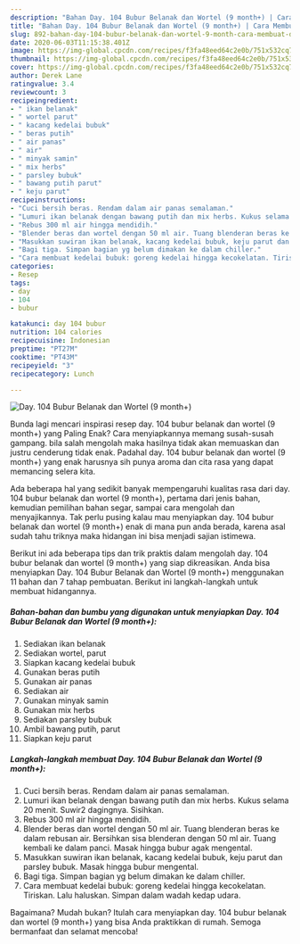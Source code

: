 ```yaml
---
description: "Bahan Day. 104 Bubur Belanak dan Wortel (9 month+) | Cara Membuat Day. 104 Bubur Belanak dan Wortel (9 month+) Yang Lezat Sekali"
title: "Bahan Day. 104 Bubur Belanak dan Wortel (9 month+) | Cara Membuat Day. 104 Bubur Belanak dan Wortel (9 month+) Yang Lezat Sekali"
slug: 892-bahan-day-104-bubur-belanak-dan-wortel-9-month-cara-membuat-day-104-bubur-belanak-dan-wortel-9-month-yang-lezat-sekali
date: 2020-06-03T11:15:38.401Z
image: https://img-global.cpcdn.com/recipes/f3fa48eed64c2e0b/751x532cq70/day-104-bubur-belanak-dan-wortel-9-month-foto-resep-utama.jpg
thumbnail: https://img-global.cpcdn.com/recipes/f3fa48eed64c2e0b/751x532cq70/day-104-bubur-belanak-dan-wortel-9-month-foto-resep-utama.jpg
cover: https://img-global.cpcdn.com/recipes/f3fa48eed64c2e0b/751x532cq70/day-104-bubur-belanak-dan-wortel-9-month-foto-resep-utama.jpg
author: Derek Lane
ratingvalue: 3.4
reviewcount: 3
recipeingredient:
- " ikan belanak"
- " wortel parut"
- " kacang kedelai bubuk"
- " beras putih"
- " air panas"
- " air"
- " minyak samin"
- " mix herbs"
- " parsley bubuk"
- " bawang putih parut"
- " keju parut"
recipeinstructions:
- "Cuci bersih beras. Rendam dalam air panas semalaman."
- "Lumuri ikan belanak dengan bawang putih dan mix herbs. Kukus selama 20 menit. Suwir2 dagingnya. Sisihkan."
- "Rebus 300 ml air hingga mendidih."
- "Blender beras dan wortel dengan 50 ml air. Tuang blenderan beras ke dalam rebusan air. Bersihkan sisa blenderan dengan 50 ml air. Tuang kembali ke dalam panci. Masak hingga bubur agak mengental."
- "Masukkan suwiran ikan belanak, kacang kedelai bubuk, keju parut dan parsley bubuk. Masak hingga bubur mengental."
- "Bagi tiga. Simpan bagian yg belum dimakan ke dalam chiller."
- "Cara membuat kedelai bubuk: goreng kedelai hingga kecokelatan. Tiriskan. Lalu haluskan. Simpan dalam wadah kedap udara."
categories:
- Resep
tags:
- day
- 104
- bubur

katakunci: day 104 bubur 
nutrition: 104 calories
recipecuisine: Indonesian
preptime: "PT27M"
cooktime: "PT43M"
recipeyield: "3"
recipecategory: Lunch

---
```



![Day. 104 Bubur Belanak dan Wortel (9 month+)](https://img-global.cpcdn.com/recipes/f3fa48eed64c2e0b/751x532cq70/day-104-bubur-belanak-dan-wortel-9-month-foto-resep-utama.jpg)

Bunda lagi mencari inspirasi resep day. 104 bubur belanak dan wortel (9 month+) yang Paling Enak? Cara menyiapkannya memang susah-susah gampang. bila salah mengolah maka hasilnya tidak akan memuaskan dan justru cenderung tidak enak. Padahal day. 104 bubur belanak dan wortel (9 month+) yang enak harusnya sih punya aroma dan cita rasa yang dapat memancing selera kita.

Ada beberapa hal yang sedikit banyak mempengaruhi kualitas rasa dari day. 104 bubur belanak dan wortel (9 month+), pertama dari jenis bahan, kemudian pemilihan bahan segar, sampai cara mengolah dan menyajikannya. Tak perlu pusing kalau mau menyiapkan day. 104 bubur belanak dan wortel (9 month+) enak di mana pun anda berada, karena asal sudah tahu triknya maka hidangan ini bisa menjadi sajian istimewa.




Berikut ini ada beberapa tips dan trik praktis dalam mengolah day. 104 bubur belanak dan wortel (9 month+) yang siap dikreasikan. Anda bisa menyiapkan Day. 104 Bubur Belanak dan Wortel (9 month+) menggunakan 11 bahan dan 7 tahap pembuatan. Berikut ini langkah-langkah untuk membuat hidangannya.

<!--inarticleads1-->

##### Bahan-bahan dan bumbu yang digunakan untuk menyiapkan Day. 104 Bubur Belanak dan Wortel (9 month+):

1. Sediakan  ikan belanak
1. Sediakan  wortel, parut
1. Siapkan  kacang kedelai bubuk
1. Gunakan  beras putih
1. Gunakan  air panas
1. Sediakan  air
1. Gunakan  minyak samin
1. Gunakan  mix herbs
1. Sediakan  parsley bubuk
1. Ambil  bawang putih, parut
1. Siapkan  keju parut




<!--inarticleads2-->

##### Langkah-langkah membuat Day. 104 Bubur Belanak dan Wortel (9 month+):

1. Cuci bersih beras. Rendam dalam air panas semalaman.
1. Lumuri ikan belanak dengan bawang putih dan mix herbs. Kukus selama 20 menit. Suwir2 dagingnya. Sisihkan.
1. Rebus 300 ml air hingga mendidih.
1. Blender beras dan wortel dengan 50 ml air. Tuang blenderan beras ke dalam rebusan air. Bersihkan sisa blenderan dengan 50 ml air. Tuang kembali ke dalam panci. Masak hingga bubur agak mengental.
1. Masukkan suwiran ikan belanak, kacang kedelai bubuk, keju parut dan parsley bubuk. Masak hingga bubur mengental.
1. Bagi tiga. Simpan bagian yg belum dimakan ke dalam chiller.
1. Cara membuat kedelai bubuk: goreng kedelai hingga kecokelatan. Tiriskan. Lalu haluskan. Simpan dalam wadah kedap udara.




Bagaimana? Mudah bukan? Itulah cara menyiapkan day. 104 bubur belanak dan wortel (9 month+) yang bisa Anda praktikkan di rumah. Semoga bermanfaat dan selamat mencoba!
